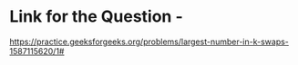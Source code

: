 # Link for the Question -

https://practice.geeksforgeeks.org/problems/largest-number-in-k-swaps-1587115620/1#